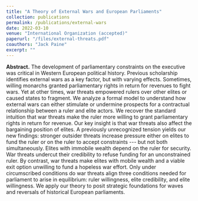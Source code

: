 ```yaml
---
title: "A Theory of External Wars and European Parliaments"
collection: publications
permalink: /publications/external-wars
date: 2022-03-10
venue: "International Organization (accepted)"
paperurl: "/files/external-threats.pdf"
coauthors: "Jack Paine"
excerpt: ""
---
```


**Abstract.**
The development of parliamentary constraints on the executive was critical in Western European political history. Previous scholarship identifies external wars as a key factor, but with varying effects. Sometimes, willing monarchs granted parliamentary rights in return for revenues to fight wars. Yet at other times, war threats empowered rulers over other elites or caused states to fragment. We analyze a formal model to understand how external wars can either stimulate or undermine prospects for a contractual relationship between a ruler and elite actors. We recover the standard intuition that war threats make the ruler more willing to grant parliamentary rights in return for revenue. Our key insight is that war threats also affect the bargaining position of elites. A previously unrecognized tension yields our new findings: stronger outsider threats increase pressure either on elites to fund the ruler or on the ruler to accept constraints --- but not both simultaneously. Elites with immobile wealth depend on the ruler for security. War threats undercut their credibility to refuse funding for an unconstrained ruler. By contrast, war threats make elites with mobile wealth and a viable exit option unwilling to fund a hopeless war effort. Only under circumscribed conditions do war threats align three conditions needed for parliament to arise in equilibrium: ruler willingness, elite credibility, and elite willingness. We apply our theory to posit strategic foundations for waves and reversals of historical European parliaments.

